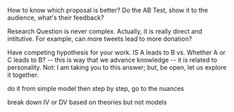 How to know which proposal is better?
Do the AB Test, show it to the audience, what's their feedback?

Research Question is never complex. Actually, it is really direct and intitutive. 
For example, can more tweets lead to more donation?

Have competing hypothesis for your work.
IS A leads to B
vs.
Whether A or C leads to B?
-- this is way that we advance knowledge 
-- it is related to personality. Not: I am taking you to this answer; but, be open, let us explore it together. 


do it from simple model 
then step by step, go to the nuances 


break down IV or DV 
based on theories but not models 
